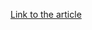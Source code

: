 [Link to the article](https://www.cisa.gov/news-events/alerts/2024/11/14/cisa-adds-two-known-exploited-vulnerabilities-catalog)
